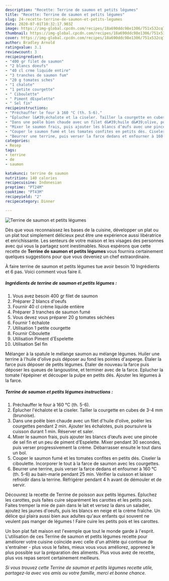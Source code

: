 ```yaml
---
description: "Recette: Terrine de saumon et petits légumes"
title: "Recette: Terrine de saumon et petits légumes"
slug: 24-recette-terrine-de-saumon-et-petits-legumes
date: 2020-07-01T10:32:17.903Z
image: https://img-global.cpcdn.com/recipes/18a690ddc98e1306/751x532cq70/terrine-de-saumon-et-petits-legumes-photo-principale-de-la-recette.jpg
thumbnail: https://img-global.cpcdn.com/recipes/18a690ddc98e1306/751x532cq70/terrine-de-saumon-et-petits-legumes-photo-principale-de-la-recette.jpg
cover: https://img-global.cpcdn.com/recipes/18a690ddc98e1306/751x532cq70/terrine-de-saumon-et-petits-legumes-photo-principale-de-la-recette.jpg
author: Bradley Arnold
ratingvalue: 3.1
reviewcount: 3
recipeingredient:
- "400 gr filet de saumon"
- "2 blancs doeufs"
- "40 cl crme liquide entire"
- "3 tranches de saumon fum"
- "20 g tomates sches"
- "1 chalote"
- "1 petite courgette"
- " Ciboulette"
- " Piment dEspelette"
- " Sel fin"
recipeinstructions:
- "Préchauffer le four à 160 °C (th. 5-6)."
- "Éplucher l&#39;échalote et la ciseler. Tailler la courgette en cubes de 3-4 mm (brunoise)."
- "Dans une poêle bien chaude avec un filet d&#39;huile d&#39;olive, poêler les courgettes pendant 2 min. Ajouter les échalotes, puis poursuivre la cuisson durant 1 min. Réserver et saler."
- "Mixer le saumon frais, puis ajouter les blancs d’œufs avec une pincée de sel fin et un peu de piment d&#39;Espelette. Mixer pendant 30 secondes, puis verser progressivement la crème. Débarrasser ensuite le tout dans un bol."
- "Couper le saumon fumé et les tomates confites en petits dés. Ciseler la ciboulette. Incorporer le tout à la farce de saumon avec les courgettes."
- "Beurrer une terrine, puis verser la farce dedans et enfourner à 160 °C (th. 5-6) au bain-marie pendant 25 min. Vérifier la cuisson et laisser refroidir dans la terrine. Réfrigérer pendant 4 h avant de démouler et de servir."
categories:
- Resep
tags:
- terrine
- de
- saumon

katakunci: terrine de saumon 
nutrition: 140 calories
recipecuisine: Indonesian
preptime: "PT24M"
cooktime: "PT43M"
recipeyield: "2"
recipecategory: Dinner

---
```



![Terrine de saumon et petits légumes](https://img-global.cpcdn.com/recipes/18a690ddc98e1306/751x532cq70/terrine-de-saumon-et-petits-legumes-photo-principale-de-la-recette.jpg)

Dès que vous reconnaissez les bases de la cuisine, développer un plat ou un plat tout simplement délicieux peut être une expérience aussi libératrice et enrichissante. Les senteurs de votre maison et les visages des personnes avec qui vous la partagez sont inestimables. Nous espérons que cette recette de <strong> Terrine de saumon et petits légumes </strong> vous fournira certainement quelques suggestions pour que vous deveniez un chef extraordinaire.

<!--inarticleads1-->

À faire terrine de saumon et petits légumes tue avoir besoin 10 Ingrédients et 6 pas. Voici comment vous faire il.

##### Ingrédients de terrine de saumon et petits légumes :

1. Vous avez besoin 400 gr filet de saumon
1. Préparer 2 blancs d&#39;oeufs
1. Fournir 40 cl crème liquide entière
1. Préparer 3 tranches de saumon fumé
1. Vous devez vous préparer 20 g tomates séchées
1. Fournir 1 échalote
1. Utilisation 1 petite courgette
1. Fournir  Ciboulette
1. Utilisation  Piment d&#39;Espelette
1. Utilisation  Sel fin


Mélanger à la spatule le mélange saumon au mélange légumes. Huiler une terrine à l&#39;huile d&#39;olive puis déposer au fond les pointes d&#39;asperge. Étaler la farce puis déposer de petits légumes. Étaler de nouveau la farce puis déposer les queues de langoustine, et terminer avec de la farce. Eplucher la tomate l&#39;épépiner et découper la pulpe en petits dés. Ajouter les légumes à la farce. 

<!--inarticleads2-->

##### Terrine de saumon et petits légumes instructions :

1. Préchauffer le four à 160 °C (th. 5-6).
1. Éplucher l&#39;échalote et la ciseler. Tailler la courgette en cubes de 3-4 mm (brunoise).
1. Dans une poêle bien chaude avec un filet d&#39;huile d&#39;olive, poêler les courgettes pendant 2 min. Ajouter les échalotes, puis poursuivre la cuisson durant 1 min. Réserver et saler.
1. Mixer le saumon frais, puis ajouter les blancs d’œufs avec une pincée de sel fin et un peu de piment d&#39;Espelette. Mixer pendant 30 secondes, puis verser progressivement la crème. Débarrasser ensuite le tout dans un bol.
1. Couper le saumon fumé et les tomates confites en petits dés. Ciseler la ciboulette. Incorporer le tout à la farce de saumon avec les courgettes.
1. Beurrer une terrine, puis verser la farce dedans et enfourner à 160 °C (th. 5-6) au bain-marie pendant 25 min. Vérifier la cuisson et laisser refroidir dans la terrine. Réfrigérer pendant 4 h avant de démouler et de servir.


Découvrez la recette de Terrine de poisson aux petits légumes. Epluchez les carottes, puis faites cuire séparément les carottes et les petits pois. Faites tremper la mie de pain dans le lait et versez la dans un saladier, ajoutez les jaunes d&#39;oeufs, puis les blancs en neige et la crème fraîche. Un délice qui plaira aussi bien aux adultes qu&#39;aux enfants qui souvent ne veulent pas manger de légumes ! Faire cuire les petits pois et les carottes. 

<!--inarticleads1-->

<p>
Un bon plat fait maison est l'exemple que tout le monde garde à l'esprit. L'utilisation de ces Terrine de saumon et petits légumes recette pour améliorer votre cuisine coïncide avec celle d'un athlète qui continue de s'entraîner - plus vous le faites, mieux vous vous améliorez, apprenez le plus possible sur la préparation des aliments. Plus vous avez de recette, plus vos repas seront certainement meilleurs.
</p>

<p>
<i>Si vous trouvez cette Terrine de saumon et petits légumes recette utile, partagez-la avec vos amis ou votre famille, merci et bonne chance.</i>
</p>

